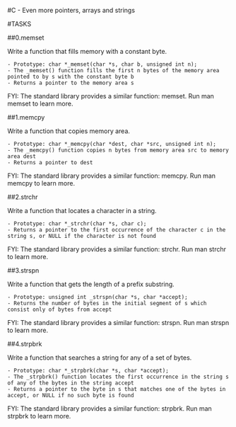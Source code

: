 #C - Even more pointers, arrays and strings

#TASKS

##0.memset

Write a function that fills memory with a constant byte.

    - Prototype: char *_memset(char *s, char b, unsigned int n);
    - The _memset() function fills the first n bytes of the memory area pointed to by s with the constant byte b
    - Returns a pointer to the memory area s

FYI: The standard library provides a similar function: memset. Run man memset to learn more.

##1.memcpy

Write a function that copies memory area.

    - Prototype: char *_memcpy(char *dest, char *src, unsigned int n);
    - The _memcpy() function copies n bytes from memory area src to memory area dest
    - Returns a pointer to dest

FYI: The standard library provides a similar function: memcpy. Run man memcpy to learn more.

##2.strchr

Write a function that locates a character in a string.

    - Prototype: char *_strchr(char *s, char c);
    - Returns a pointer to the first occurrence of the character c in the string s, or NULL if the character is not found

FYI: The standard library provides a similar function: strchr. Run man strchr to learn more.

##3.strspn

Write a function that gets the length of a prefix substring.

    - Prototype: unsigned int _strspn(char *s, char *accept);
    - Returns the number of bytes in the initial segment of s which consist only of bytes from accept

FYI: The standard library provides a similar function: strspn. Run man strspn to learn more.

##4.strpbrk

Write a function that searches a string for any of a set of bytes.

    - Prototype: char *_strpbrk(char *s, char *accept);
    - The _strpbrk() function locates the first occurrence in the string s of any of the bytes in the string accept
    - Returns a pointer to the byte in s that matches one of the bytes in accept, or NULL if no such byte is found

FYI: The standard library provides a similar function: strpbrk. Run man strpbrk to learn more.

